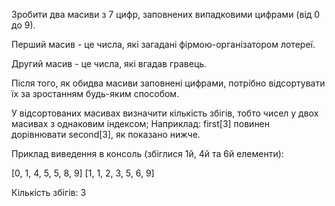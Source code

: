 Зробити два масиви з 7 цифр, заповнених випадковими цифрами (від 0 до 9).

Перший масив - це числа, які загадані фірмою-організатором лотереї.

Другий масив - це числа, які вгадав гравець.

Після того, як обидва масиви заповнені цифрами, потрібно відсортувати їх за зростанням будь-яким способом.

У відсортованих масивах визначити кількість збігів, тобто чисел у двох масивах з однаковим індексом; Наприклад:
first[3] повинен дорівнювати second[3], як показано нижче.

Приклад виведення в консоль (збіглися 1й, 4й та 6й елементи):

[0, 1, 4, 5, 5, 8, 9]
[1, 1, 2, 3, 5, 6, 9]

Кількість збігів: 3